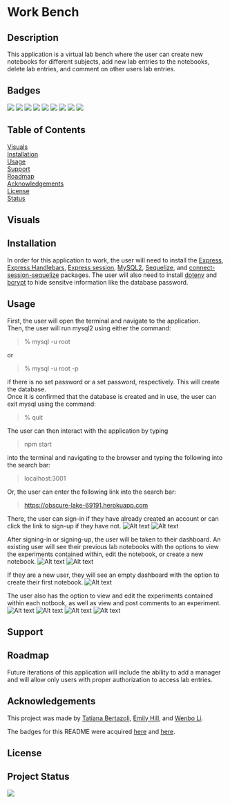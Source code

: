 # Work Bench 


## Description 
This application is a virtual lab bench where the user can create new notebooks for different subjects, add new lab entries to the notebooks, delete lab entries, and comment on other users lab entries.

## Badges
<img src="https://img.shields.io/badge/HTML5-E34F26?style=for-the-badge&logo=html5&logoColor=white" /> 
<img src="https://img.shields.io/badge/CSS-239120?&style=for-the-badge&logo=css3&logoColor=white" />
<img src="https://img.shields.io/badge/JavaScript-F7DF1E?style=for-the-badge&logo=javascript&logoColor=black" /> 
<img src="https://img.shields.io/badge/Node.js-43853D?style=for-the-badge&logo=node.js&logoColor=white" /> 
<img src="https://img.shields.io/badge/Express.js-404D59?style=for-the-badge" /> 
<img src="https://img.shields.io/badge/Tailwind_CSS-38B2AC?style=for-the-badge&logo=tailwind-css&logoColor=white" /> 
<img src="https://img.shields.io/badge/MySQL-00000F?style=for-the-badge&logo=mysql&logoColor=white" /> 
<img src="https://img.shields.io/badge/Heroku-430098?style=for-the-badge&logo=heroku&logoColor=white" /> 
<img src="https://img.shields.io/badge/Sequelize-52B0E7?style=for-the-badge&logo=Sequelize&logoColor=white" /> 


## Table of Contents 
[Visuals](#visuals)<br>
[Installation](#installation)<br>
[Usage](#usage)<br>
[Support](#support)<br>
[Roadmap](#roadmap)<br>
[Acknowledgements](#acknowledgements)<br>
[License](#license)<br>
[Status](#project-status)

## Visuals

## Installation 
In order for this application to work, the user will need to install the <a href="https://expressjs.com/en/starter/installing.html">Express</a>, <a href="https://www.npmjs.com/package/express-handlebars">Express Handlebars</a>, <a href="https://www.npmjs.com/package/express-session">Express session</a>, <a href="https://www.npmjs.com/package/mysql2">MySQL2</a>, <a href="https://www.npmjs.com/package/sequelize">Sequelize</a>, and <a href="https://www.npmjs.com/package/connect-session-sequelize">connect-session-sequelize</a> packages. The user will also need to install <a href="https://www.npmjs.com/package/dotenv">dotenv</a> and <a href="https://www.npmjs.com/package/bcrypt">bcrypt</a> to hide sensitve information like the database password.

## Usage

First, the user will open the terminal and navigate to the application. <br>
Then, the user will run mysql2 using either the command: 

 > % mysql -u root

or

> % mysql -u root -p 

if there is no set password or a set password, respectively. This will create the database. <br>
Once it is confirmed that the database is created and in use, the user can exit mysql using the command: 

 > % quit

The user can then interact with the application by typing 

 > npm start 

into the terminal and navigating to the browser and typing the following into the search bar:

 > localhost:3001

Or, the user can enter the following link into the search bar:
 > https://obscure-lake-69191.herokuapp.com

 There, the user can sign-in if they have already created an account or can click the link to sign-up if they have not. 
![Alt text](./images/lab-bench-sign-in.png)
![Alt text](./images/lab-bench-sign-up.png)

After signing-in or signing-up, the user will be taken to their dashboard. An existing user will see their previous lab notebooks with the options to view the experiments contained within, edit the notebook, or create a new notebook. 
![Alt text](./images/lab-bench-dashboard.png)
![Alt text](./images/lab-bench-edit-project.png)

If they are a new user, they will see an empty dashboard with the option to create their first notebook. 
![Alt text](./images/lab-bench-new-user-dash.png)

The user also has the option to view and edit the experiments contained within each notbook, as well as view and post comments to an experiment. 
![Alt text](./images/lab-bench-experiment-list.png)
![Alt text](./images/lab-bench-edit-experiment.png)
![Alt text](./images/lab-bench-new-experiment.png) 
![Alt text](./images/lab-bench-single-lab.png) 

## Support

## Roadmap
Future iterations of this application will include the ability to add a manager and will allow only users with proper authorization to access lab entries. 

## Acknowledgements 
This project was made by <a href="https://github.com/TBertazoli">Tatiana Bertazoli</a>, <a href="https://github.com/emsaw721">Emily Hill</a>, and <a href="https://github.com/deadseal001">Wenbo Li</a>. 

The badges for this README were acquired <a href="https://dev.to/envoy_/150-badges-for-github-pnk">here</a> and <a href="https://shields.io/">here</a>.

## License 

## Project Status 
<img src="https://img.shields.io/badge/Status-In%20Progress-orange" />